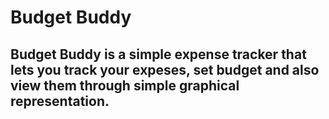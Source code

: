 # Budget Buddy

## Budget Buddy is a simple expense tracker that lets you track your expeses, set budget and also view them through simple graphical representation.